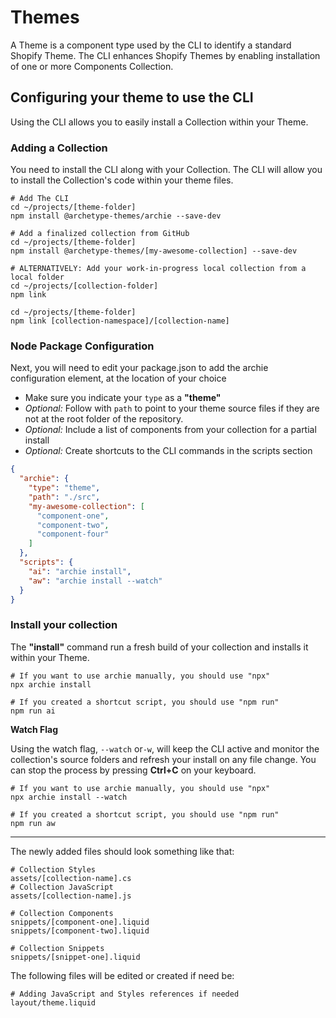 # Themes

A Theme is a component type used by the CLI to identify a standard Shopify Theme. The CLI enhances Shopify Themes by
enabling installation of one or more Components Collection.

## Configuring your theme to use the CLI

Using the CLI allows you to easily install a Collection within your Theme.

### Adding a Collection

You need to install the CLI along with your Collection. The CLI will allow you to install the Collection's code within
your theme files.

```shell
# Add The CLI
cd ~/projects/[theme-folder]
npm install @archetype-themes/archie --save-dev

# Add a finalized collection from GitHub
cd ~/projects/[theme-folder]
npm install @archetype-themes/[my-awesome-collection] --save-dev

# ALTERNATIVELY: Add your work-in-progress local collection from a local folder
cd ~/projects/[collection-folder]
npm link

cd ~/projects/[theme-folder]
npm link [collection-namespace]/[collection-name]

```

### Node Package Configuration

Next, you will need to edit your package.json to add the archie configuration element, at the location of your choice

* Make sure you indicate your `type` as a **"theme"**
* *Optional:* Follow with `path` to point to your theme source files if they are not at the root folder of the
  repository.
* *Optional:* Include a list of components from your collection for a partial install
* *Optional:* Create shortcuts to the CLI commands in the scripts section

```json
{
  "archie": {
    "type": "theme",
    "path": "./src",
    "my-awesome-collection": [
      "component-one",
      "component-two",
      "component-four"
    ]
  },
  "scripts": {
    "ai": "archie install",
    "aw": "archie install --watch"
  }
}
```

### Install your collection

The **"install"** command run a fresh build of your collection and installs it within your Theme.

```shell
# If you want to use archie manually, you should use "npx"
npx archie install

# If you created a shortcut script, you should use "npm run"
npm run ai

```

**Watch Flag**

Using the watch flag, `--watch` or`-w`, will keep the CLI active and monitor the collection's source folders
and refresh your install on any file change. You can stop the process by pressing **Ctrl+C** on your keyboard.

```shell
# If you want to use archie manually, you should use "npx"
npx archie install --watch

# If you created a shortcut script, you should use "npm run"
npm run aw
```

---

The newly added files should look something like that:

```shell
# Collection Styles
assets/[collection-name].cs
# Collection JavaScript
assets/[collection-name].js

# Collection Components
snippets/[component-one].liquid
snippets/[component-two].liquid

# Collection Snippets
snippets/[snippet-one].liquid
```

The following files will be edited or created if need be:

```shell
# Adding JavaScript and Styles references if needed
layout/theme.liquid
```
